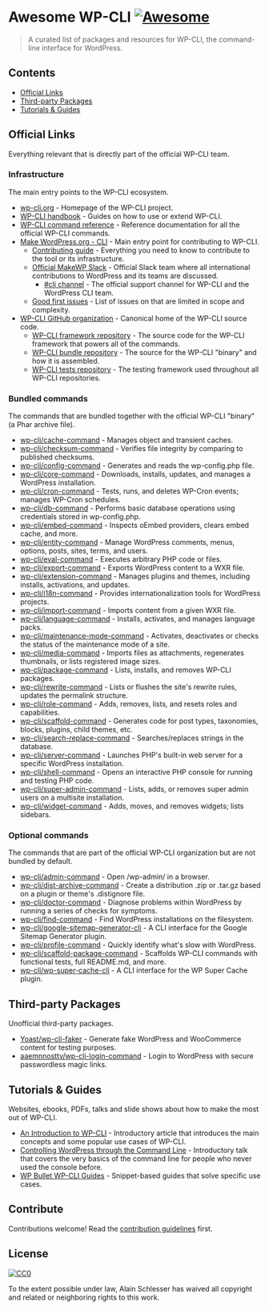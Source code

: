 <!--lint disable awesome-git-repo-age-->
# Awesome WP-CLI [![Awesome](https://awesome.re/badge.svg)](https://awesome.re)

> A curated list of packages and resources for WP-CLI, the command-line interface for WordPress.


## Contents

- [Official Links](#official-links)
- [Third-party Packages](#third-party-packages)
- [Tutorials & Guides](#tutorials--guides)


## Official Links

Everything relevant that is directly part of the official WP-CLI team.

### Infrastructure

The main entry points to the WP-CLI ecosystem.

- [wp-cli.org](https://wp-cli.org/) - Homepage of the WP-CLI project.
- [WP-CLI handbook](https://make.wordpress.org/cli/handbook/) - Guides on how to use or extend WP-CLI.
- [WP-CLI command reference](https://developer.wordpress.org/cli/commands/) - Reference documentation for all the official WP-CLI commands.
- [Make WordPress.org - CLI](https://make.wordpress.org/cli/) - Main entry point for contributing to WP-CLI.
  - [Contributing guide](https://make.wordpress.org/cli/handbook/contributing/) - Everything you need to know to contribute to the tool or its infrastructure.
  - [Official MakeWP Slack](https://make.wordpress.org/chat/) - Official Slack team where all international contributions to WordPress and its teams are discussed.
    - [#cli channel](http://wordpress.slack.com/messages/cli/) - The official support channel for WP-CLI and the WordPress CLI team.
  - [Good first issues](https://make.wordpress.org/cli/good-first-issues/) - List of issues on that are limited in scope and complexity.
- [WP-CLI GitHub organization](https://github.com/wp-cli) - Canonical home of the WP-CLI source code.
  - [WP-CLI framework repository](https://github.com/wp-cli/wp-cli) - The source code for the WP-CLI framework that powers all of the commands.
  - [WP-CLI bundle repository](https://github.com/wp-cli/wp-cli-bundle) - The source for the WP-CLI "binary" and how it is assembled.
  - [WP-CLI tests repository](https://github.com/wp-cli/wp-cli-tests) - The testing framework used throughout all WP-CLI repositories.

### Bundled commands

The commands that are bundled together with the official WP-CLI "binary" (a Phar archive file).

- [wp-cli/cache-command](https://github.com/wp-cli/cache-command) - Manages object and transient caches.
- [wp-cli/checksum-command](https://github.com/wp-cli/checksum-command) - Verifies file integrity by comparing to published checksums.
- [wp-cli/config-command](https://github.com/wp-cli/config-command) - Generates and reads the wp-config.php file.
- [wp-cli/core-command](https://github.com/wp-cli/core-command) - Downloads, installs, updates, and manages a WordPress installation.
- [wp-cli/cron-command](https://github.com/wp-cli/cron-command) - Tests, runs, and deletes WP-Cron events; manages WP-Cron schedules.
- [wp-cli/db-command](https://github.com/wp-cli/db-command) - Performs basic database operations using credentials stored in wp-config.php.
- [wp-cli/embed-command](https://github.com/wp-cli/embed-command) - Inspects oEmbed providers, clears embed cache, and more.
- [wp-cli/entity-command](https://github.com/wp-cli/entity-command) - Manage WordPress comments, menus, options, posts, sites, terms, and users.
- [wp-cli/eval-command](https://github.com/wp-cli/eval-command) - Executes arbitrary PHP code or files.
- [wp-cli/export-command](https://github.com/wp-cli/export-command) - Exports WordPress content to a WXR file.
- [wp-cli/extension-command](https://github.com/wp-cli/extension-command) - Manages plugins and themes, including installs, activations, and updates.
- [wp-cli/i18n-command](https://github.com/wp-cli/i18n-command) - Provides internationalization tools for WordPress projects.
- [wp-cli/import-command](https://github.com/wp-cli/import-command) - Imports content from a given WXR file.
- [wp-cli/language-command](https://github.com/wp-cli/language-command) - Installs, activates, and manages language packs.
- [wp-cli/maintenance-mode-command](https://github.com/wp-cli/maintenance-mode-command) - Activates, deactivates or checks the status of the maintenance mode of a site.
- [wp-cli/media-command](https://github.com/wp-cli/media-command) - Imports files as attachments, regenerates thumbnails, or lists registered image sizes.
- [wp-cli/package-command](https://github.com/wp-cli/package-command) - Lists, installs, and removes WP-CLI packages.
- [wp-cli/rewrite-command](https://github.com/wp-cli/rewrite-command) - Lists or flushes the site's rewrite rules, updates the permalink structure.
- [wp-cli/role-command](https://github.com/wp-cli/role-command) - Adds, removes, lists, and resets roles and capabilities.
- [wp-cli/scaffold-command](https://github.com/wp-cli/scaffold-command) - Generates code for post types, taxonomies, blocks, plugins, child themes, etc.
- [wp-cli/search-replace-command](https://github.com/wp-cli/search-replace-command) - Searches/replaces strings in the database.
- [wp-cli/server-command](https://github.com/wp-cli/server-command) - Launches PHP's built-in web server for a specific WordPress installation.
- [wp-cli/shell-command](https://github.com/wp-cli/shell-command) - Opens an interactive PHP console for running and testing PHP code.
- [wp-cli/super-admin-command](https://github.com/wp-cli/super-admin-command) - Lists, adds, or removes super admin users on a multisite installation.
- [wp-cli/widget-command](https://github.com/wp-cli/widget-command) - Adds, moves, and removes widgets; lists sidebars.

### Optional commands

The commands that are part of the official WP-CLI organization but are not bundled by default.

- [wp-cli/admin-command](https://github.com/wp-cli/admin-command) - Open /wp-admin/ in a browser.
- [wp-cli/dist-archive-command](https://github.com/wp-cli/dist-archive-command) - Create a distribution .zip or .tar.gz based on a plugin or theme's .distignore file.
- [wp-cli/doctor-command](https://github.com/wp-cli/doctor-command) - Diagnose problems within WordPress by running a series of checks for symptoms.
- [wp-cli/find-command](https://github.com/wp-cli/find-command) - Find WordPress installations on the filesystem.
- [wp-cli/google-sitemap-generator-cli](https://github.com/wp-cli/google-sitemap-generator-cli) - A CLI interface for the Google Sitemap Generator plugin.
- [wp-cli/profile-command](https://github.com/wp-cli/profile-command) - Quickly identify what's slow with WordPress.
- [wp-cli/scaffold-package-command](https://github.com/wp-cli/scaffold-package-command) - Scaffolds WP-CLI commands with functional tests, full README.md, and more.
- [wp-cli/wp-super-cache-cli](https://github.com/wp-cli/wp-super-cache-cli) - A CLI interface for the WP Super Cache plugin.

## Third-party Packages

Unofficial third-party packages.

- [Yoast/wp-cli-faker](https://github.com/Yoast/wp-cli-faker) - Generate fake WordPress and WooCommerce content for testing purposes.
- [aaemnnosttv/wp-cli-login-command](https://github.com/aaemnnosttv/wp-cli-login-command) - Login to WordPress with secure passwordless magic links.


## Tutorials & Guides

Websites, ebooks, PDFs, talks and slide shows about how to make the most out of WP-CLI.

- [An Introduction to WP-CLI](https://pascalbirchler.com/an-introduction-to-wp-cli/) - Introductory article that introduces the main concepts and some popular use cases of WP-CLI.
- [Controlling WordPress through the Command Line](https://wordpress.tv/2017/05/22/alain-schlesser-controlling-wordpress-through-the-command-line-introduction-to-wp-cli/) - Introductory talk that covers the very basics of the command line for people who never used the console before.
- [WP Bullet WP-CLI Guides](https://guides.wp-bullet.com/category/wp-cli/) - Snippet-based guides that solve specific use cases.


## Contribute

Contributions welcome! Read the [contribution guidelines](contributing.md) first.


## License

[![CC0](https://mirrors.creativecommons.org/presskit/buttons/88x31/svg/cc-zero.svg)](https://creativecommons.org/publicdomain/zero/1.0)

To the extent possible under law, Alain Schlesser has waived all copyright and
related or neighboring rights to this work.
